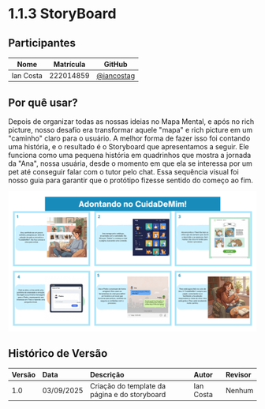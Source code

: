 # 1.1.3 StoryBoard

## Participantes
| Nome | Matrícula | GitHub |
|------|-----------|--------|
| Ian Costa | 222014859 | [@iancostag](https://github.com/iancostag) |

## Por quê usar?

Depois de organizar todas as nossas ideias no Mapa Mental, e após no rich picture, nosso desafio era transformar aquele "mapa"  e rich picture em um "caminho" claro para o usuário. A melhor forma de fazer isso foi contando uma história, e o resultado é o Storyboard que apresentamos a seguir. Ele funciona como uma pequena história em quadrinhos que mostra a jornada da "Ana", nossa usuária, desde o momento em que ela se interessa por um pet até conseguir falar com o tutor pelo chat. Essa sequência visual foi nosso guia para garantir que o protótipo fizesse sentido do começo ao fim.

![Storyboard ](storyboard.png)


## Histórico de Versão

| Versão | Data | Descrição | Autor | Revisor |
| :--- | :--- | :--- | :--- | :--- |
| 1.0 | 03/09/2025 | Criação do template da página e do storyboard | Ian Costa | Nenhum |
